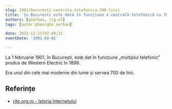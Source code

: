 ```yaml
---
slug: 1901/bucuresti-centrala-telefonica-700-linii
title: 'în Bucuresti este dată în funcțiune o centrală telefonică cu 700 de linii'
authors: [gserban, ilg-ul]
tags: [autor:gheorghe.serban]

date: 2023-12-21T07:49:21
eventDate: '1901-02-01'

---
```


La 1 februarie 1901, în București, este dat în funcțiune „multiplul telefonic”
produs de Western Electric în 1898.

<!-- truncate -->

Era unul din cele mai moderne din lume și servea 700 de linii.

## Referințe

- [rite.org.ro - Istoria Internetului](https://rite.org.ro/istoria-internetului/)
